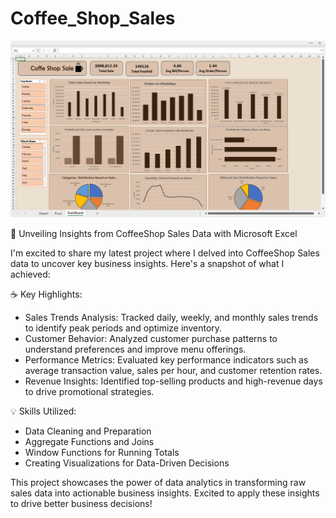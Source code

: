 # Coffee_Shop_Sales
![Coffe_Shop_Sales](Coffee_Dashboard.png "Coffee Shop Sales Overview")

🚀 Unveiling Insights from CoffeeShop Sales Data with Microsoft Excel

I'm excited to share my latest project where I delved into CoffeeShop Sales data to uncover key business insights. Here's a snapshot of what I achieved:

☕ Key Highlights:
- Sales Trends Analysis: Tracked daily, weekly, and monthly sales trends to identify peak periods and optimize inventory.
- Customer Behavior: Analyzed customer purchase patterns to understand preferences and improve menu offerings.
- Performance Metrics: Evaluated key performance indicators such as average transaction value, sales per hour, and customer retention rates.
- Revenue Insights: Identified top-selling products and high-revenue days to drive promotional strategies.

💡 Skills Utilized:
- Data Cleaning and Preparation
- Aggregate Functions and Joins
- Window Functions for Running Totals
- Creating Visualizations for Data-Driven Decisions

This project showcases the power of data analytics in transforming raw sales data into actionable business insights. Excited to apply these insights to drive better business decisions!
